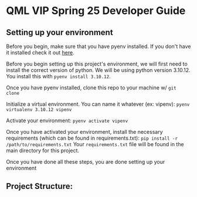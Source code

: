 # QML VIP Spring 25 Developer Guide

## Setting up your environment

Before you begin, make sure that you have pyenv installed. If you don't have it installed check it out [here](https://github.com/pyenv/pyenv?tab=readme-ov-file#installation). 

Before you begin setting up this project's environment, we will first need to install the correct version of python. We will be using python version 3.10.12. You install this with `pyenv install 3.10.12`.

Once you have pyenv installed, clone this repo to your machine w/ `git clone`

Initialize a virtual environment. You can name it whatever (ex: vipenv): `pyenv virtualenv 3.10.12 vipenv`

Activate your environment: `pyenv activate vipenv`

Once you have activated your environment, install the necessary requirements (which can be found in requirements.txt):
`pip install -r /path/to/requirements.txt`
Your `requirements.txt` file will be found in the main directory for this project. 

Once you have done all these steps, you are done setting up your environment

## Project Structure:
